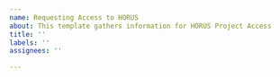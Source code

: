 ```yaml
---
name: Requesting Access to HORUS
about: This template gathers information for HORUS Project Access
title: ''
labels: ''
assignees: ''

---
```



